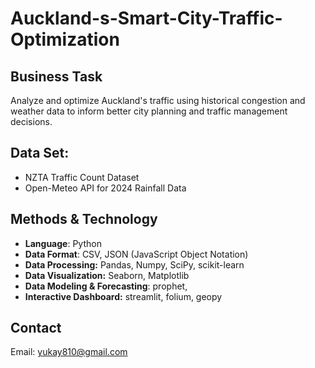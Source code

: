 # Auckland-s-Smart-City-Traffic-Optimization
## **Business Task**
Analyze and optimize Auckland's traffic using historical congestion and weather data to inform better city planning and traffic management decisions.
## **Data Set:**
- NZTA Traffic Count Dataset
- Open-Meteo API for 2024 Rainfall Data
## **Methods & Technology**
- **Language**: Python
- **Data Format**: CSV, JSON (JavaScript Object Notation)
- **Data Processing:** Pandas, Numpy, SciPy, scikit-learn 
- **Data Visualization:** Seaborn, Matplotlib
- **Data Modeling & Forecasting**: prophet,
- **Interactive Dashboard:** streamlit, folium, geopy

## **Contact**
Email: yukay810@gmail.com
